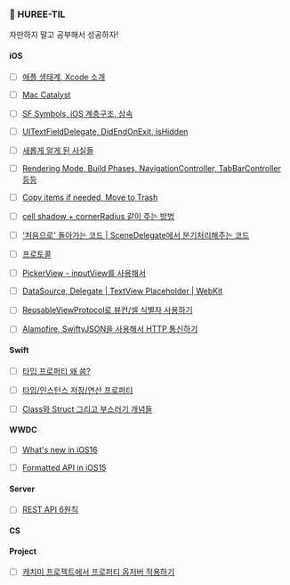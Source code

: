 ### 🥳 HUREE-TIL

자만하지 말고 공부해서 성공하자!


#### iOS

- [ ] [애플 생태계, Xcode 소개](https://roniruny.tistory.com/173?category=906090)
- [ ] [Mac Catalyst](https://roniruny.tistory.com/172)
- [ ] [SF Symbols, iOS 계층구조, 상속](https://roniruny.tistory.com/175)
- [ ] [UITextFieldDelegate, DidEndOnExit, isHidden](https://roniruny.tistory.com/177)
- [ ] [새롭게 알게 된 사실들](https://roniruny.tistory.com/178)
- [ ] [Rendering Mode, Build Phases, NavigationController, TabBarController 등등](https://roniruny.tistory.com/179)
- [ ] [Copy items if needed, Move to Trash](https://roniruny.tistory.com/180)
- [ ] [cell shadow + cornerRadius 같이 주는 방법](https://roniruny.tistory.com/184)
- [ ] ['처음으로' 돌아가는 코드 | SceneDelegate에서 분기처리해주는 코드](https://roniruny.tistory.com/188)
- [ ] [프로토콜](https://roniruny.tistory.com/189)
- [ ] [PickerView - inputView를 사용해서](https://roniruny.tistory.com/190)
- [ ] [DataSource, Delegate | TextView Placeholder | WebKit](https://roniruny.tistory.com/191)
- [ ] [ReusableViewProtocol로 뷰컨/셀 식별자 사용하기](https://roniruny.tistory.com/196)
- [ ] [Alamofire, SwiftyJSON을 사용해서 HTTP 통신하기](https://roniruny.tistory.com/198)


#### Swift
- [ ] [타입 프로퍼티 왜 씀?](https://roniruny.tistory.com/185)
- [ ] [타입/인스턴스 저장/연산 프로퍼티](https://roniruny.tistory.com/186) 
- [ ] [Class와 Struct 그리고 부스러기 개념들](https://roniruny.tistory.com/193)


#### WWDC
- [ ] [What's new in iOS16](https://roniruny.tistory.com/174)
- [ ] [Formatted API in iOS15](https://roniruny.tistory.com/181)


#### Server
- [ ] [REST API 6원칙](https://roniruny.tistory.com/195)


#### CS


#### Project
- [ ] [캐치미 프로젝트에서 프로퍼티 옵저버 적용하기](https://roniruny.tistory.com/194)

